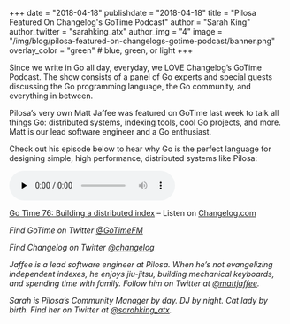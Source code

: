 +++
date = "2018-04-18"
publishdate = "2018-04-18"
title = "Pilosa Featured On Changelog's GoTime Podcast"
author = "Sarah King"
author_twitter = "sarahking_atx"
author_img = "4"
image = "/img/blog/pilosa-featured-on-changelogs-gotime-podcast/banner.png"
overlay_color = "green" # blue, green, or light
+++

Since we write in Go all day, everyday, we LOVE Changelog’s GoTime Podcast. The show consists of a panel of Go experts and special guests discussing the Go programming language, the Go community, and everything in between.

<!--more-->

Pilosa’s very own Matt Jaffee was featured on GoTime last week to talk all things Go: distributed systems, indexing tools, cool Go projects, and more. Matt is our lead software engineer and a Go enthusiast. 

Check out his episode below to hear why Go is the perfect language for designing simple, high performance, distributed systems like Pilosa:

<audio data-theme="night" data-src="https://changelog.com/gotime/76/embed" src="https://cdn.changelog.com/uploads/gotime/76/go-time-76.mp3" preload="none" class="changelog-episode" controls></audio><p><a href="https://changelog.com/gotime/76">Go Time 76: Building a distributed index</a> – Listen on <a href="https://changelog.com/">Changelog.com</a></p><script async src="//cdn.changelog.com/embed.js"></script>

*Find GoTime on Twitter [@GoTimeFM](https://twitter.com/GoTimeFM?lang=en)*

*Find Changelog on Twitter [@changelog](https://twitter.com/changelog?lang=en)*

*Jaffee is a lead software engineer at Pilosa. When he’s not evangelizing independent indexes, he enjoys jiu-jitsu, building mechanical keyboards, and spending time with family. Follow him on Twitter at [@mattjaffee](https://twitter.com/mattjaffee?lang=en).*

*Sarah is Pilosa’s Community Manager by day. DJ by night. Cat lady by birth. Find her on Twitter at [@sarahking_atx](https://twitter.com/sarahking_atx?lang=en).*
